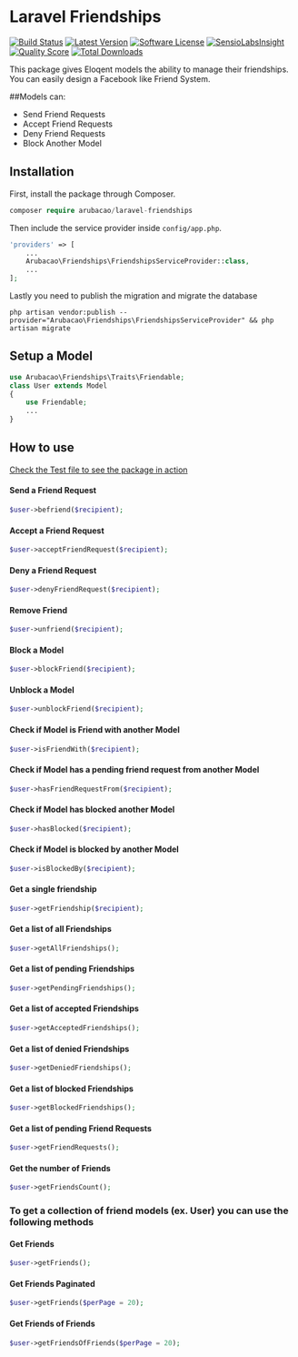 # Laravel Friendships
[![Build Status](https://img.shields.io/travis/arubacao/laravel-friendships/master.svg?style=flat-square)](https://travis-ci.org/arubacao/laravel-friendships)
[![Latest Version](https://img.shields.io/packagist/v/arubacao/laravel-friendships.svg?style=flat-square)](https://packagist.org/packages/arubacao/laravel-friendships)
[![Software License](https://img.shields.io/badge/license-MIT-brightgreen.svg?style=flat-square)](LICENSE.md)
[![SensioLabsInsight](https://insight.sensiolabs.com/projects/9c0e986c-44e0-417d-bd8c-96ea170bcb50/mini.png)](https://insight.sensiolabs.com/projects/9c0e986c-44e0-417d-bd8c-96ea170bcb50)
[![Quality Score](https://img.shields.io/scrutinizer/g/arubacao/laravel-friendships.svg?style=flat-square)](https://scrutinizer-ci.com/g/arubacao/laravel-friendships)
[![Total Downloads](https://img.shields.io/packagist/dt/arubacao/laravel-friendships.svg?style=flat-square)](https://packagist.org/packages/arubacao/laravel-friendships)


This package gives Eloqent models the ability to manage their friendships.
You can easily design a Facebook like Friend System.

##Models can:
- Send Friend Requests
- Accept Friend Requests
- Deny Friend Requests
- Block Another Model

## Installation

First, install the package through Composer.

```php
composer require arubacao/laravel-friendships
```

Then include the service provider inside `config/app.php`.

```php
'providers' => [
    ...
    Arubacao\Friendships\FriendshipsServiceProvider::class,
    ...
];
```
Lastly you need to publish the migration and migrate the database

```
php artisan vendor:publish --provider="Arubacao\Friendships\FriendshipsServiceProvider" && php artisan migrate
```
## Setup a Model
```php
use Arubacao\Friendships\Traits\Friendable;
class User extends Model
{
    use Friendable;
    ...
}
```

## How to use 
[Check the Test file to see the package in action](https://github.com/arubacao/laravel-friendships/blob/master/tests/FriendshipsTest.php)

#### Send a Friend Request
```php
$user->befriend($recipient);
```

#### Accept a Friend Request
```php
$user->acceptFriendRequest($recipient);
```

#### Deny a Friend Request
```php
$user->denyFriendRequest($recipient);
```

#### Remove Friend
```php
$user->unfriend($recipient);
```

#### Block a Model
```php
$user->blockFriend($recipient);
```

#### Unblock a Model
```php
$user->unblockFriend($recipient);
```

#### Check if Model is Friend with another Model
```php
$user->isFriendWith($recipient);
```

#### Check if Model has a pending friend request from another Model
```php
$user->hasFriendRequestFrom($recipient);
```

#### Check if Model has blocked another Model
```php
$user->hasBlocked($recipient);
```

#### Check if Model is blocked by another Model
```php
$user->isBlockedBy($recipient);
```

#### Get a single friendship
```php
$user->getFriendship($recipient);
```

#### Get a list of all Friendships
```php
$user->getAllFriendships();
```

#### Get a list of pending Friendships
```php
$user->getPendingFriendships();
```

#### Get a list of accepted Friendships
```php
$user->getAcceptedFriendships();
```

#### Get a list of denied Friendships
```php
$user->getDeniedFriendships();
```

#### Get a list of blocked Friendships
```php
$user->getBlockedFriendships();
```

#### Get a list of pending Friend Requests
```php
$user->getFriendRequests();
```

#### Get the number of Friends 
```php
$user->getFriendsCount();
```


### To get a collection of friend models (ex. User) you can use the following methods
#### Get Friends
```php
$user->getFriends();
```

#### Get Friends Paginated
```php
$user->getFriends($perPage = 20);
```

#### Get Friends of Friends
```php
$user->getFriendsOfFriends($perPage = 20);
```
